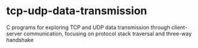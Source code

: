 # tcp-udp-data-transmission
C programs for exploring TCP and UDP data transmission through client-server communication, focusing on protocol stack traversal and three-way handshake
